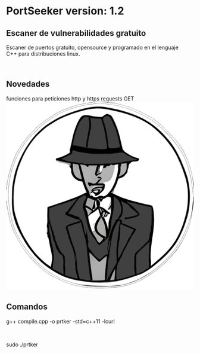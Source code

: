 <body>
	<h1>PortSeeker version: 1.2</h1>
	<h2>Escaner de vulnerabilidades gratuito</h2>
	<p>Escaner de puertos gratuito, opensource y programado en el lenguaje<br>
	C++ para distribuciones linux.</p><br>
	<h2>Novedades</h2>
	funciones para peticiones http y https requests GET
	<img src="./toologo.png"><br>
	<h2>Comandos</h2>
	<p>g++ compile.cpp -o prtker -std=c++11 -lcurl</p><br>
	<p>sudo ./prtker</p><br>
</body>
</html>
